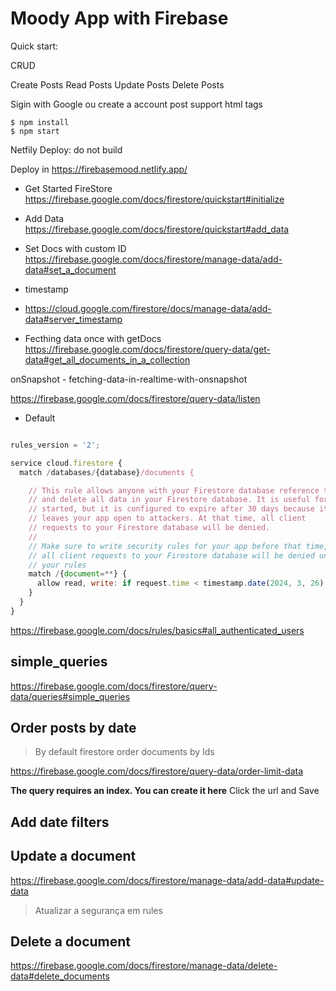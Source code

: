 # Moody App with Firebase

Quick start:

CRUD

Create Posts
Read Posts
Update Posts
Delete Posts

Sigin with Google ou create a account
post support html tags

```
$ npm install
$ npm start
```

Netfily Deploy: do not build

Deploy in https://firebasemood.netlify.app/







- Get Started FireStore
  https://firebase.google.com/docs/firestore/quickstart#initialize

- Add Data
  https://firebase.google.com/docs/firestore/quickstart#add_data

- Set Docs with custom ID
  https://firebase.google.com/docs/firestore/manage-data/add-data#set_a_document

- timestamp
- https://cloud.google.com/firestore/docs/manage-data/add-data#server_timestamp

- Fecthing data once with getDocs
  https://firebase.google.com/docs/firestore/query-data/get-data#get_all_documents_in_a_collection

onSnapshot - fetching-data-in-realtime-with-onsnapshot

https://firebase.google.com/docs/firestore/query-data/listen

- Default

```js

rules_version = '2';

service cloud.firestore {
  match /databases/{database}/documents {

    // This rule allows anyone with your Firestore database reference to view, edit,
    // and delete all data in your Firestore database. It is useful for getting
    // started, but it is configured to expire after 30 days because it
    // leaves your app open to attackers. At that time, all client
    // requests to your Firestore database will be denied.
    //
    // Make sure to write security rules for your app before that time, or else
    // all client requests to your Firestore database will be denied until you Update
    // your rules
    match /{document=**} {
      allow read, write: if request.time < timestamp.date(2024, 3, 26);
    }
  }
}
```

https://firebase.google.com/docs/rules/basics#all_authenticated_users

## simple_queries

https://firebase.google.com/docs/firestore/query-data/queries#simple_queries

## Order posts by date

> By default firestore order documents by Ids

https://firebase.google.com/docs/firestore/query-data/order-limit-data

**The query requires an index. You can create it here**
Click the url and Save

## Add date filters

## Update a document
https://firebase.google.com/docs/firestore/manage-data/add-data#update-data

  > Atualizar a segurança em rules


## Delete a document
https://firebase.google.com/docs/firestore/manage-data/delete-data#delete_documents